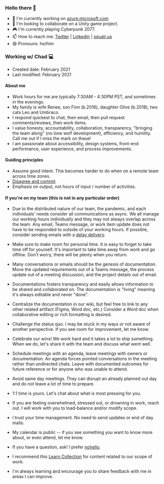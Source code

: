 ### Hello there 👋

- 🔭 I'm currently working on [azure.microsoft.com](https://azure.microsoft.com)
- 👯 I'm looking to collaborate on a Unity game project.
- 🎮 I'm currently playing Cyberpunk 2077.
- 📫 How to reach me: [Twitter](https://twitter.com/chadschulz) | [Linkedin](https://www.linkedin.com/in/chadschulz/) | [squalr.us](https://squalr.us)
- 😄 Pronouns: he/him

### Working w/ Chad 💻

- Created date: February 2021
- Last modified: February 2021

#### About me

- Work hours for me are typically 7:30AM - 4:30PM PST, and sometimes in the evenings.
- My family is wife Renee, son Finn (b.2016), daughter Olive (b.2018), two cats Leo and Umbraco.
- I respond quickest to chat, then email, then pull request comments/reviews, then work items.
- I value honesty, accountability, collaboration, transparency, "bringing the team along" (no lone wolf development), efficiency, and humility. Call me out if I miss the mark on these!
- I am passionate about accessibility, design systems, front-end performance, user experience, and process improvements.

#### Guiding principles

- Assume good intent. This becomes harder to do when on a remote team across time zones.
- [Disagree and commit](https://en.wikipedia.org/wiki/Disagree_and_commit).
- Emphasis on output, not hours of input / number of activities.

#### If you're on my team (this is not in any particular order)

- Due to the distributed nature of our team, the pandemic, and each individuals' needs consider all communications as async. We all manage our working hours individually and they may not always overlap across the team. Any email, Teams message, or work item update does not have to be responded to outside of your working hours. If possible, consider sending emails with a [delay delivery](https://support.microsoft.com/en-us/office/delay-or-schedule-sending-email-messages-026af69f-c287-490a-a72f-6c65793744ba).

- Make sure to make room for personal time. It is easy to forget to take time off for yourself. It's important to take time away from work and go offline. Don't worry, there will be plenty when you return.

- Many conversations or emails should be the genesis of documentation. Move the updated requirements out of a Teams message, the process update out of a meeting discussion, and the project details out of email.

- Documentations fosters transparency and easily allows information to be shared and collaborated on. The documentation is "living" meaning it's always editable and never "done".

- Centralize the documentation in our wiki, but feel free to link to any other related artifact (Figma, Word doc, etc.) Consider a Word doc when collaborative editing or rich formatting is desired.

- Challenge the status quo. I may be stuck in my ways or not aware of another perspective. If you see room for improvement, let me know.

- Celebrate our wins! We work hard and it takes a lot to ship something. When we do, let's share it with the team and discuss what went well.

- Schedule meetings with an agenda, leave meetings with owners or documentation. An agenda forces pointed conversations in the meeting rather than undirected chats. Leave with documented outcomes for future reference or for anyone who was unable to attend.

- Avoid same day meetings. They can disrupt an already planned out day and do not leave a lot of time to prepare.

- 1:1 time is yours. Let's chat about what is most pressing for you.

- If you are feeling overwhelmed, stressed out, or drowning in work, reach out. I will work with you to load-balance and/or modify scope.

- I trust your time management. No need to send updates or end of day mails.

- My calendar is public -- if you see something you want to know more about, or even attend, let me know.

- If you have a question, ask! I prefer [nohello](https://www.nohello.com/).

- I recommend this [Learn Collection](https://docs.microsoft.com/en-us/users/squalrus/collections/ype3ie0jdwmx56) for content related to our scope of work.

- I'm always learning and encourage you to share feedback with me in areas I can improve.

<!--
Chad Schulz (he/him)
Senior SDE Manager | Growth Engineering
-->

